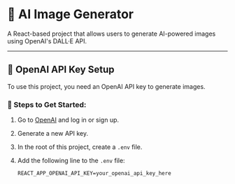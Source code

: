 # 🧠 AI Image Generator

A React-based project that allows users to generate AI-powered images using OpenAI's DALL·E API.

---

## 🔐 OpenAI API Key Setup

To use this project, you need an OpenAI API key to generate images.

### 🧾 Steps to Get Started:

1. Go to [OpenAI](https://platform.openai.com/account/api-keys) and log in or sign up.
2. Generate a new API key.
3. In the root of this project, create a `.env` file.
4. Add the following line to the `.env` file:

   ```env
   REACT_APP_OPENAI_API_KEY=your_openai_api_key_here
